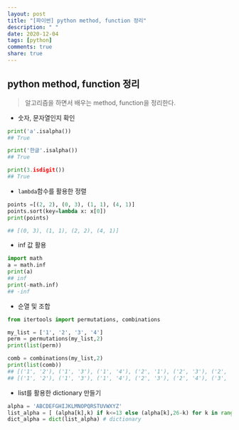 ```yaml
---
layout: post
title: "[파이썬] python method, function 정리"
description: " "
date: 2020-12-04
tags: [python]
comments: true
share: true
---
```


## python method, function 정리

> 알고리즘을 하면서 배우는 method, function을 정리한다.



* 숫자, 문자열인지 확인

```python
print('a'.isalpha())
## True

print('한글'.isalpha())
## True

print(3.isdigit())
## True
```



* `lambda`함수를 활용한 정렬

```python
points =[(2, 2), (0, 3), (1, 1), (4, 1)]
points.sort(key=lambda x: x[0])
print(points)

## [(0, 3), (1, 1), (2, 2), (4, 1)]
```



* inf 값 활용

```python
import math
a = math.inf
print(a)
## inf
print(-math.inf)
## -inf
```



* 순열 및 조합

```python
from itertools import permutations, combinations

my_list = ['1', '2', '3', '4']
perm = permutations(my_list,2)
print(list(perm))

comb = combinations(my_list,2)
print(list(comb))
## [('1', '2'), ('1', '3'), ('1', '4'), ('2', '1'), ('2', '3'), ('2', '4'), ('3', '1'), ('3', '2'), ('3', '4'), ('4', '1'), ('4', '2'), ('4', '3')]
## [('1', '2'), ('1', '3'), ('1', '4'), ('2', '3'), ('2', '4'), ('3', '4')]

```



* list를 활용한 dictionary 만들기

```python
alpha = 'ABCDEFGHIJKLMNOPQRSTUVWXYZ'
list_alpha = [ (alpha[k],k) if k<=13 else (alpha[k],26-k) for k in range(len(alpha))   ]   # list comprehension 으로 list생성
dict_alpha = dict(list_alpha) # dictionary
```

